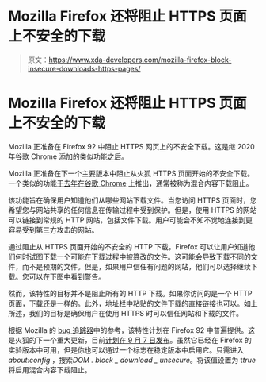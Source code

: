 # Mozilla Firefox 还将阻止 HTTPS 页面上不安全的下载

> 原文：<https://www.xda-developers.com/mozilla-firefox-block-insecure-downloads-https-pages/>

# Mozilla Firefox 还将阻止 HTTPS 页面上不安全的下载

Mozilla 正准备在 Firefox 92 中阻止 HTTPS 网页上的不安全下载。这是继 2020 年谷歌 Chrome 添加的类似功能之后。

Mozilla 正准备在下一个主要版本中阻止从火狐 HTTPS 页面开始的不安全下载。一个类似的功能[于去年在谷歌 Chrome](https://www.xda-developers.com/google-chrome-block-insecure-downloads-https-pages/) 上推出，通常被称为混合内容下载阻止。

该功能旨在确保用户知道他们从哪些网站下载文件。当您访问 HTTPS 页面时，您希望您与网站共享的任何信息在传输过程中受到保护。但是，使用 HTTPS 的网站可以链接到常规的 HTTP 网站，包括文件下载。用户可能会不知不觉地连接到更容易受到第三方攻击的网站。

通过阻止从 HTTPS 页面开始的不安全的 HTTP 下载，Firefox 可以让用户知道他们何时试图下载一个可能在下载过程中被篡改的文件。这可能会导致下载不同的文件，而不是预期的文件。但是，如果用户信任有问题的网站，他们可以选择继续下载。您可以在下图中看到警告。

然而，该特性的目标并不是阻止所有的 HTTP 下载。如果你访问的是一个 HTTP 页面，下载还是一样的。此外，地址栏中粘贴的文件下载的直接链接也可以。如上所述，我们的目标是确保用户在使用 HTTPS 时可以信任网站和下载的文件。

根据 Mozilla 的 [bug 追踪器](https://bugzilla.mozilla.org/show_bug.cgi?id=1722286)中的参考，该特性计划在 Firefox 92 中普遍提供。这是火狐的下一个重大更新，目前[计划在 9 月 7 日发布](https://wiki.mozilla.org/Release_Management/Calendar)。虽然它已经在 Firefox 的实验版本中可用，但是你也可以通过一个标志在稳定版本中启用它。只需进入 *about:config* ，搜索*DOM . block _ download _ unsecure*。将该值设置为 t*true*将启用混合内容下载阻止。
